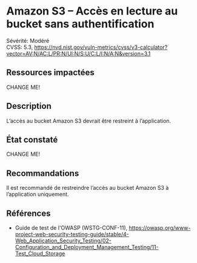 # Amazon S3 – Accès en lecture au bucket sans authentification

Sévérité: Modéré  
CVSS: 5.3, https://nvd.nist.gov/vuln-metrics/cvss/v3-calculator?vector=AV:N/AC:L/PR:N/UI:N/S:U/C:L/I:N/A:N&version=3.1

## Ressources impactées

CHANGE ME!

## Description

L’accès au bucket Amazon S3 devrait être restreint à l’application.

## État constaté

CHANGE ME!

## Recommandations

Il est recommandé de restreindre l’accès au bucket Amazon S3 à l’application uniquement.

## Références

* Guide de test de l'OWASP (WSTG-CONF-11), https://owasp.org/www-project-web-security-testing-guide/stable/4-Web_Application_Security_Testing/02-Configuration_and_Deployment_Management_Testing/11-Test_Cloud_Storage
